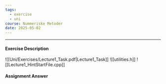 ```yaml
---
tags:
  - exercise
  - uni
course: Nummeriske Metoder
date: 2025-05-02
---
```

--- 
#### Exercise Description
![[Uni/Exercises/Lecture1_Task.pdf|Lecture1_Task]]
![[utilities.h]]
![[Lecture1_HintStartFile.cpp]]

#### Assignment Answer
